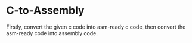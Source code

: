 # C-to-Assembly

Firstly, convert the given c code into asm-ready c code, then convert the asm-ready code into assembly code.
